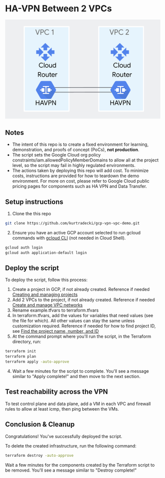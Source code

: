 # HA-VPN Between 2 VPCs

![architecture](./vpn-vpc-architecture.jpg)

## Notes
* The intent of this repo is to create a fixed environment for learning, demonstration, and proofs of concept (PoCs), **not production**.
* The script sets the Google Cloud org policy constraints/iam.allowedPolicyMemberDomains to allow all at the project level, so the script may fail in highly regulated environments.
* The actions taken by deploying this repo will add cost. To minimize costs, instructions are provided for how to teardown the demo environment. For more on cost, please refer to Google Cloud public pricing pages for components such as HA VPN and Data Transfer. 

## Setup instructions

1. Clone the this repo

```sh
git clone https://github.com/kurtradecki/gcp-vpn-vpc-demo.git
```

2. Ensure you have an active GCP account selected to run gcloud commands with [gcloud CLI](https://cloud.google.com/sdk/docs/install) (not needed in Cloud Shell).

```sh
gcloud auth login
gcloud auth application-default login
```

## Deploy the script

To deploy the script, follow this process:
1. Create a project in GCP, if not already created. Reference if needed [Creating and managing projects](https://cloud.google.com/resource-manager/docs/creating-managing-projects)
2. Add 2 VPCs to the project, if not already created. Reference if needed [Create and manage VPC networks](https://cloud.google.com/vpc/docs/create-modify-vpc-networks)
3. Rename example.tfvars to terraform.tfvars
4. In terraform.tfvars, add the values for variables that need values (see the file for which). All other values can stay the same unless customization required. Reference if needed for how to find project ID, see [Find the project name, number, and ID](https://cloud.google.com/resource-manager/docs/creating-managing-projects#identifying_projects)
5. At the command prompt where you'll run the script, in the Terraform directory, run:

```sh 
terraform init
terraform plan
terraform apply -auto-approve
```

4. Wait a few minutes for the script to complete. You'll see a message similar to "Apply complete!" and then move to the next section.

## Test reachability across the VPN

To test control plane and data plane, add a VM in each VPC and firewall rules to allow at least icmp, then ping between the VMs. 

## Conclusion & Cleanup

Congratulations! You've successfully deployed the script.

To delete the created infrastructure, run the following command:

```sh
terraform destroy -auto-approve
```

Wait a few minutes for the components created by the Terraform script to be removed. You'll see a message similar to "Destroy complete!" 
